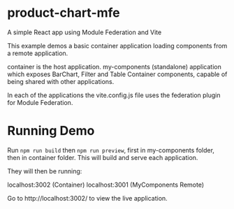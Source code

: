 # product-chart-mfe
A simple React app using Module Federation and Vite

This example demos a basic container application loading components from a remote application.

container is the host application.
my-components (standalone) application which exposes BarChart, Filter and Table Container components, capable of being shared with other applications.

In each of the applications the vite.config.js file uses the federation plugin for Module Federation.

# Running Demo  

Run `npm run build` then `npm run preview`, first in my-components folder, then in container folder. This will build and serve each application. 

They will then be running:

localhost:3002 (Container)
localhost:3001 (MyComponents Remote)

Go to http://localhost:3002/ to view the live application.